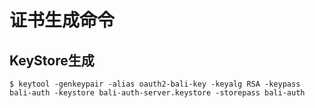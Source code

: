 # 证书生成命令
## KeyStore生成
```shell
$ keytool -genkeypair -alias oauth2-bali-key -keyalg RSA -keypass bali-auth -keystore bali-auth-server.keystore -storepass bali-auth
```